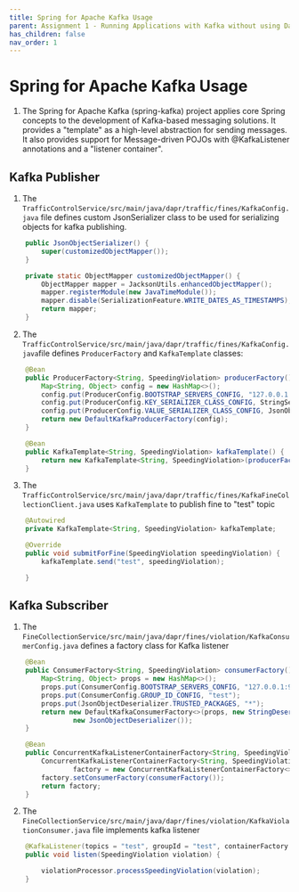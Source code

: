```yaml
---
title: Spring for Apache Kafka Usage
parent: Assignment 1 - Running Applications with Kafka without using Dapr
has_children: false
nav_order: 1
---
```


# Spring for Apache Kafka Usage

1. The Spring for Apache Kafka (spring-kafka) project applies core Spring concepts to the development of Kafka-based messaging solutions. It provides a "template" as a high-level abstraction for sending messages. It also provides support for Message-driven POJOs with @KafkaListener annotations and a "listener container".

## Kafka Publisher

1. The `TrafficControlService/src/main/java/dapr/traffic/fines/KafkaConfig.java` file defines custom JsonSerializer class to be used for serializing objects for kafka publishing.

```java
    public JsonObjectSerializer() {
        super(customizedObjectMapper());
    }

    private static ObjectMapper customizedObjectMapper() {
        ObjectMapper mapper = JacksonUtils.enhancedObjectMapper();
        mapper.registerModule(new JavaTimeModule());
        mapper.disable(SerializationFeature.WRITE_DATES_AS_TIMESTAMPS);
        return mapper;
    }
```

2. The `TrafficControlService/src/main/java/dapr/traffic/fines/KafkaConfig.java`file defines `ProducerFactory` and `KafkaTemplate` classes:

```java
	@Bean
	public ProducerFactory<String, SpeedingViolation> producerFactory() {
		Map<String, Object> config = new HashMap<>();
		config.put(ProducerConfig.BOOTSTRAP_SERVERS_CONFIG, "127.0.0.1:9092");
		config.put(ProducerConfig.KEY_SERIALIZER_CLASS_CONFIG, StringSerializer.class);
		config.put(ProducerConfig.VALUE_SERIALIZER_CLASS_CONFIG, JsonObjectSerializer.class);
		return new DefaultKafkaProducerFactory(config);
	}

	@Bean
	public KafkaTemplate<String, SpeedingViolation> kafkaTemplate() {
		return new KafkaTemplate<String, SpeedingViolation>(producerFactory());
	}
```

3. The `TrafficControlService/src/main/java/dapr/traffic/fines/KafkaFineCollectionClient.java` uses `KafkaTemplate` to publish fine to "test" topic

```java
	@Autowired
	private KafkaTemplate<String, SpeedingViolation> kafkaTemplate;

	@Override
	public void submitForFine(SpeedingViolation speedingViolation) {
		kafkaTemplate.send("test", speedingViolation);

	}
```

## Kafka Subscriber

1. The `FineCollectionService/src/main/java/dapr/fines/violation/KafkaConsumerConfig.java` defines a factory class for Kafka listener

```java
	@Bean
    public ConsumerFactory<String, SpeedingViolation> consumerFactory() {
        Map<String, Object> props = new HashMap<>();
        props.put(ConsumerConfig.BOOTSTRAP_SERVERS_CONFIG, "127.0.0.1:9092");
        props.put(ConsumerConfig.GROUP_ID_CONFIG, "test");
        props.put(JsonObjectDeserializer.TRUSTED_PACKAGES, "*");
        return new DefaultKafkaConsumerFactory<>(props, new StringDeserializer(),
                new JsonObjectDeserializer());
    }

    @Bean
    public ConcurrentKafkaListenerContainerFactory<String, SpeedingViolation> kafkaListenerContainerFactory() {
        ConcurrentKafkaListenerContainerFactory<String, SpeedingViolation>
                factory = new ConcurrentKafkaListenerContainerFactory<>();
        factory.setConsumerFactory(consumerFactory());
        return factory;
    }
```

2. The `FineCollectionService/src/main/java/dapr/fines/violation/KafkaViolationConsumer.java` file implements kafka listener

```java
	@KafkaListener(topics = "test", groupId = "test", containerFactory = "kafkaListenerContainerFactory")
    public void listen(SpeedingViolation violation) {

		violationProcessor.processSpeedingViolation(violation);
    }
```